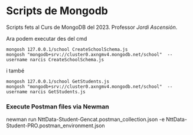 # Scripts de Mongodb

Scripts fets al Curs de MongoDB del 2023. Professor _Jordi Ascensión_.

Ara podem executar des del cmd
```
mongosh 127.0.0.1/school CreateSchoolSchema.js
mongosh "mongodb+srv://cluster0.axngmv4.mongodb.net/school"  --username narcis CreateSchoolSchema.js
```

i també

```
mongosh 127.0.0.1/school GetStudents.js
mongosh "mongodb+srv://cluster0.axngmv4.mongodb.net/school"  --username narcis GetStudents.js
```

### Execute Postman files via Newman
newman run NttData-Student-Gencat.postman_collection.json -e NttData-Student-PRO.postman_environment.json